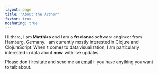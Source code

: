 ```yaml
---
layout: page
title: "About the Author"
footer: true
nosharing: true
---
```

Hi there, I am **Matthias** and I am a **freelance** software engineer from Hamburg, Germany. I am currently mostly interested in Clojure and ClojureScript. When it comes to data visualization, I am particularly interested in data about **now**, with live updates. 

Please don't hesitate and send me an [email](mailto:matthias.nehlsen@gmail.com) if you have anything you want to talk about.
